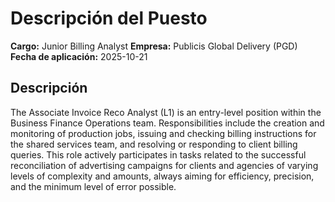 # Descripción del Puesto

**Cargo:** Junior Billing Analyst
**Empresa:** Publicis Global Delivery (PGD)
**Fecha de aplicación:** 2025-10-21

## Descripción

The Associate Invoice Reco Analyst (L1) is an entry-level position within the Business Finance Operations team. Responsibilities include the creation and monitoring of production jobs, issuing and checking billing instructions for the shared services team, and resolving or responding to client billing queries. This role actively participates in tasks related to the successful reconciliation of advertising campaigns for clients and agencies of varying levels of complexity and amounts, always aiming for efficiency, precision, and the minimum level of error possible.

